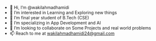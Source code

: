 - 👋 Hi, I’m @wakilahmadhamidi
- 👀 I’m interested in Learning and Exploring new things
- 🌱 I’m final year student of B.Tech (CSE)
- 🌱 I’m specializing in App Development and AI
- 💞️ I’m looking to collaborate on Some Projects and real world problems
- 📫 Reach to me at wakilahmadhamidi24@gmail.com

<!---
wakilahmadhamidi/wakilahmadhamidi is a ✨ special ✨ repository because its `README.md` (this file) appears on your GitHub profile.
You can click the Preview link to take a look at your changes.
--->
